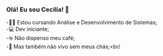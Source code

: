 ### Olá! Eu sou Cecília! 👋

-👩‍💻 Estou cursando Análise e Desenvolvimento de Sistemas;<br/>
-💻 Dev iniciante;<br/>
-☕ Não dispenso meu café;<br/>
-🍵 Mas também não vivo sem meus chás;<br/
